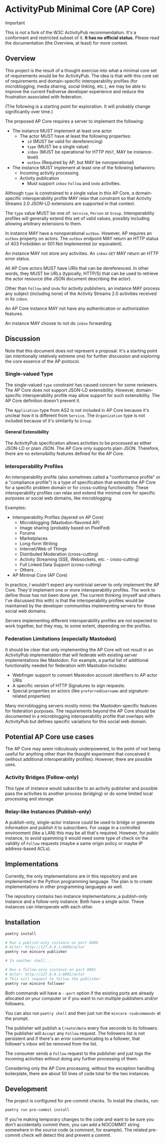 # ActivityPub Minimal Core (AP Core)

> [!IMPORTANT]  
> This is *not* a fork of the W3C ActivityPub recommendation. It's a conformant and restricted subset of it.
> **It has no official status.** Please read the documentation (the Overview, at least) for more context.

## Overview

This project is the result of a thought exercise into what a minimal core set of requirements would be for ActivityPub. The idea is that with this core set of requirements and domain-specific interoperability profiles (for microblogging, media sharing, social linking, etc.), we may be able to improve the current Fediverse developer experience and reduce the frustration associated with federation.

(The following is a starting point for exploration. It will probably change significantly over time.)

The proposed AP Core requires a server to implement the following:

* The instance MUST implement at least one actor
  * The actor MUST have at least the following properties:
    * `id`     (MUST be valid for dereferencing)
    * `type`   (MUST be a single value)
    * `inbox`  (MUST be operational for HTTP `POST`, MAY be instance-level)
    * `outbox` (Required by AP, but MAY be nonoperational)
* The instance MUST implement at least one of the following behaviors:
  * Incoming activity processing
  * Activity publication
    * Must support `inbox` `Follow` and `Undo` activities.

Although `type` is constrained to a single value in this AP Core, a domain-specific interoperability profile MAY relax that constraint so that Activity Streams 2.0 JSON-LD extensions are supported in that context.

The `type` value MUST be one of: `Service`, `Person` or `Group`. Interoperability profiles will generally extend this set of valid values, possibly including allowing arbitrary extensions to them.

In instance MAY have a nonoperational `outbox`. However, AP requires an `outbox` property on actors. The `outbox` endpoint MAY return an HTTP status of 403 Forbidden or 501 Not Implemented (or equivalent).

An instance MAY not store any activities. An `inbox` `GET` MAY return an HTTP error status.

All AP Core actors MUST have URIs that can be dereferenced. In other words, they MUST be URLs (typically, HTTP/S) that can be used to retrieve the actor resource (the JSON document describing the actor).

Other than `Follow` and `Undo` for activity publishers, an instance MAY process any subject (including none) of the Activity Streams 2.0 activities received in its `inbox`.

An AP Core instance MAY not have any authentication or authorization features.

An instance MAY choose to not do `inbox` forwarding.


## Discussion

Note that this document does *not* represent a proposal. It's a starting point (an intentionally relatively extreme one) for further discussion and exploring the core essence of the AP protocol.

### Single-valued Type

The single-valued `type` constraint has caused concern for some reviewers. The AP Core does not support JSON-LD extensibility. However, domain-specific interoperability profile may allow support for such extensibility. The AP Core definition doesn't prevent it.

The `Application` type from AS2 is not included in AP Core because it's unclear how it is different from `Service`. The `Organization` type is not included because of it's similarity to `Group`.
#### General Extensibility

The ActivityPub specification allows activities to be processed as either JSON-LD or plain JSON. The AP Core only supports plain JSON. Therefore, there are no extensibility features defined for the AP Core.

### Interoperability Profiles

An interoperability profile (also sometimes called a "conformance profile" or a "compliance profile") is a type of specification that extends the AP Core for a specific problem domain or for cross-cutting functionality. These interoperability profiles can relax and extend the minimal core for specific purposes or social web domains, like microblogging.

Examples:

* Interoperability Profiles (layered on AP Core)
  * Microblogging (Mastodon-flavored AP)
  * Image sharing (probably based on PixelFed)
  * Forums
  * Marketplaces
  * Long-form Writing
  * Internet/Web of Things
  * Distributed Moderation (cross-cutting)
  * Activity Streaming (SSE, Websockets, etc. - cross-cutting)
  * Full Linked Data Support (cross-cutting)
  * Others . . .
* AP Minimal Core (AP Core)

In practice, I wouldn't expect any nontrivial server to only implement the AP Core. They'd implement one or more interoperability profiles. The work to define those has not been done yet. The current thinking (myself and others I've discussed this with) is that the interoperability profiles would be maintained by the developer communities implementing servers for those social web domains.

Servers implementing different interoperability profiles are not expected to work together, but they may, to some extent, depending on the profiles.

### Federation Limitations (especially Mastodon)

It should be clear that only implementing the AP Core will not result in an ActivityPub implementation that will federate with existing server implementations like Mastodon. For example, a partial list of additional functionality needed for federation with Mastodon includes:

* Webfinger support to convert Mastodon account identifiers to AP actor URIs
* A specific version of HTTP Signatures to sign requests.
* Special properties on actors (like `preferredUsername` and signature-related properties)

Many microblogging servers mostly mimic the Mastodon-specific features for federation purposes. The requirements beyond the AP Core should be documented in a microblogging interoperability profile that overlaps with ActivityPub but defines specific variations for this social web domain.


## Potential AP Core use cases

The AP Core may seem ridiculously underpowered, to the point of not being useful for anything other than the thought experiment that conceived it (without additional interoperability profiles). However, there are possible uses.

### Activity Bridges (Follow-only)

This type of instance would subscribe to an activity publisher and possible pass the activities to another process (bridging) or do some limited local processing and storage.

### Relay-like Instances (Publish-only)

A publish-only, single-actor instance could be used to bridge or generate information and publish it to subscribers. For usage in a controlled environment (like a LAN) this may be all that's required. However, for public instance, to avoid spamming it would need some type of check on the validity of `Follow` requests (maybe a same origin policy or maybe IP address-based ACLs).

## Implementations

Currently, the only implementations are in this repository and are implemented in the Python programming language. The plan is to create implementations in other programming languages as well.

The repository contains two instance implementations:,a publish-only instance and a follow-only instance. Both have a single actor. These instances can interoperate with each other.

## Installation

```bash
poetry install

# Run a publish-only instance on port 8000
# Actor: http://127.0.0.1:8000/actor
poetry run mincore publisher

# In another shell...

# Run a follow-only instance on port 8001
# Actor: http://127.0.0.1:8001/actor
# This will request to follow the publisher
poetry run mincore follower
```

Both commands will have a `--port` option if the existing ports are already allocated on your computer or if you want to run multiple publishers and/or followers.

You can also run `poetry shell` and then just run the `mincore <subcommand>` at the prompt.

The publisher will publish a `Create\Note` every five seconds to its followers. The publisher will `Accept` any `Follow` request. The followers list is not persistent and if there's an error communicating to a follower, that follower's inbox will be removed from the list.

The consumer sends a `Follow` request to the publisher and just logs the incoming activities without doing any further processing of them.

Considering only the AP Core processing, without the exception handling boilerplate, there are about 50 lines of code total for the two instances.

## Development

The project is configured for pre-commit checks. To install the checks, run:

```sh
poetry run pre-commit install
```

If you're making temporary changes to the code and want to be sure you don't accidentally commit them, you can add a NO‎COMMIT string somewhere in the source code (a comment, for example). The related pre-commit check will detect this and prevent a commit.
